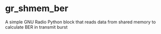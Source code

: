 # gr_shmem_ber
A simple GNU Radio Python block that reads data from shared memory to calculate BER in transmit burst
